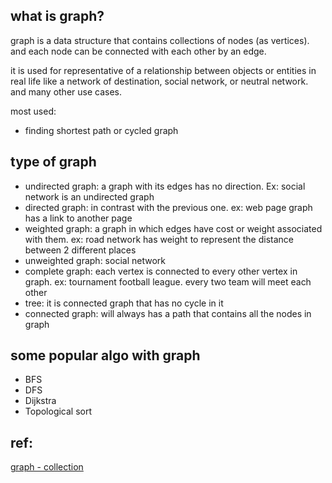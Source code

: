 ## what is graph?

graph is a data structure that contains collections of nodes (as vertices). and each node can be connected with each other by
an edge.

it is used for representative of a relationship between objects or entities in real life like a network of destination, social network, or neutral network. and many other use cases.

most used:
- finding shortest path or cycled graph

## type of graph

- undirected graph: a graph with its edges has no direction. Ex: social network is an undirected graph
- directed graph: in contrast with the previous one. ex: web page graph has a link to another page
- weighted graph: a graph in which edges have cost or weight associated with them. ex: road network has weight to represent the distance between 2 different places
- unweighted graph: social network
- complete graph: each vertex is connected to every other vertex in graph. ex: tournament football league. every two team will meet each other
- tree: it is connected graph that has no cycle in it
- connected graph: will always has a path that contains all the nodes in graph

## some popular algo with graph
- BFS
- DFS
- Dijkstra
- Topological sort

## ref:
[graph - collection](https://www.geeksforgeeks.org/graph-data-structure-and-algorithms)